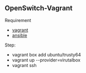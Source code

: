 OpenSwitch-Vagrant
---

Requirement
  * [vagrant](https://www.vagrantup.com)
  * [ansible](http://www.ansible.com)

Step:
* vagrant box add ubuntu/trusty64
* vagrant up --provider=virutalbox
* vagrant ssh